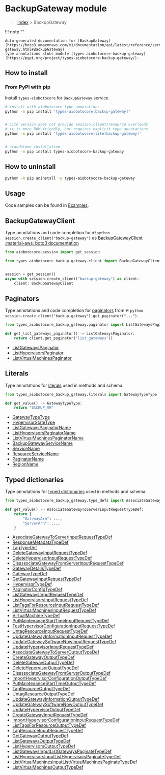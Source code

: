 # BackupGateway module

> [Index](../README.md) > BackupGateway


!!! note ""

    Auto-generated documentation for [BackupGateway](https://boto3.amazonaws.com/v1/documentation/api/latest/reference/services/backup-gateway.html#BackupGateway)
    type annotations stubs module [types-aiobotocore-backup-gateway](https://pypi.org/project/types-aiobotocore-backup-gateway/).

## How to install



### From PyPI with pip

Install `types-aiobotocore` for `BackupGateway` service.

```bash
# install with aiobotocore type annotations
python -m pip install 'types-aiobotocore[backup-gateway]'


# Lite version does not provide session.client/resource overloads
# it is more RAM-friendly, but requires explicit type annotations
python -m pip install 'types-aiobotocore-lite[backup-gateway]'


# standalone installation
python -m pip install types-aiobotocore-backup-gateway
```



## How to uninstall

```bash
python -m pip uninstall -y types-aiobotocore-backup-gateway
```

## Usage

Code samples can be found in [Examples](./usage.md).

## BackupGatewayClient

Type annotations and code completion for  `#!python session.create_client("backup-gateway")` as [BackupGatewayClient](./client.md)
[:material-aws: boto3 documentation](https://boto3.amazonaws.com/v1/documentation/api/latest/reference/services/backup-gateway.html#BackupGateway.Client)

```python title="Usage example"
from aiobotocore.session import get_session

from types_aiobotocore_backup_gateway.client import BackupGatewayClient


session = get_session()
async with session.create_client("backup-gateway") as client:
    client: BackupGatewayClient
```


## Paginators

Type annotations and code completion for
[paginators](./paginators.md)
from `#!python session.create_client("backup-gateway").get_paginator("...")`.

```python title="Usage example"
from types_aiobotocore_backup_gateway.paginator import ListGatewaysPaginator

def get_list_gateways_paginator() -> ListGatewaysPaginator:
    return client.get_paginator("list_gateways"))
```

- [ListGatewaysPaginator](./paginators.md#listgatewayspaginator)
- [ListHypervisorsPaginator](./paginators.md#listhypervisorspaginator)
- [ListVirtualMachinesPaginator](./paginators.md#listvirtualmachinespaginator)








## Literals

Type annotations for [literals](./literals.md) used in methods and schema.

```python title="Usage example"
from types_aiobotocore_backup_gateway.literals import GatewayTypeType

def get_value() -> GatewayTypeType:
    return "BACKUP_VM"
```

- [GatewayTypeType](./literals.md#gatewaytypetype)
- [HypervisorStateType](./literals.md#hypervisorstatetype)
- [ListGatewaysPaginatorName](./literals.md#listgatewayspaginatorname)
- [ListHypervisorsPaginatorName](./literals.md#listhypervisorspaginatorname)
- [ListVirtualMachinesPaginatorName](./literals.md#listvirtualmachinespaginatorname)
- [BackupGatewayServiceName](./literals.md#backupgatewayservicename)
- [ServiceName](./literals.md#servicename)
- [ResourceServiceName](./literals.md#resourceservicename)
- [PaginatorName](./literals.md#paginatorname)
- [RegionName](./literals.md#regionname)




## Typed dictionaries

Type annotations for [typed dictionaries](./type_defs.md) used in methods and schema.

```python title="Usage example"
from types_aiobotocore_backup_gateway.type_defs import AssociateGatewayToServerInputRequestTypeDef

def get_value() -> AssociateGatewayToServerInputRequestTypeDef:
    return {
        "GatewayArn": ...,
        "ServerArn": ...,
    }
```

- [AssociateGatewayToServerInputRequestTypeDef](./type_defs.md#associategatewaytoserverinputrequesttypedef)
- [ResponseMetadataTypeDef](./type_defs.md#responsemetadatatypedef)
- [TagTypeDef](./type_defs.md#tagtypedef)
- [DeleteGatewayInputRequestTypeDef](./type_defs.md#deletegatewayinputrequesttypedef)
- [DeleteHypervisorInputRequestTypeDef](./type_defs.md#deletehypervisorinputrequesttypedef)
- [DisassociateGatewayFromServerInputRequestTypeDef](./type_defs.md#disassociategatewayfromserverinputrequesttypedef)
- [GatewayDetailsTypeDef](./type_defs.md#gatewaydetailstypedef)
- [GatewayTypeDef](./type_defs.md#gatewaytypedef)
- [GetGatewayInputRequestTypeDef](./type_defs.md#getgatewayinputrequesttypedef)
- [HypervisorTypeDef](./type_defs.md#hypervisortypedef)
- [PaginatorConfigTypeDef](./type_defs.md#paginatorconfigtypedef)
- [ListGatewaysInputRequestTypeDef](./type_defs.md#listgatewaysinputrequesttypedef)
- [ListHypervisorsInputRequestTypeDef](./type_defs.md#listhypervisorsinputrequesttypedef)
- [ListTagsForResourceInputRequestTypeDef](./type_defs.md#listtagsforresourceinputrequesttypedef)
- [ListVirtualMachinesInputRequestTypeDef](./type_defs.md#listvirtualmachinesinputrequesttypedef)
- [VirtualMachineTypeDef](./type_defs.md#virtualmachinetypedef)
- [PutMaintenanceStartTimeInputRequestTypeDef](./type_defs.md#putmaintenancestarttimeinputrequesttypedef)
- [TestHypervisorConfigurationInputRequestTypeDef](./type_defs.md#testhypervisorconfigurationinputrequesttypedef)
- [UntagResourceInputRequestTypeDef](./type_defs.md#untagresourceinputrequesttypedef)
- [UpdateGatewayInformationInputRequestTypeDef](./type_defs.md#updategatewayinformationinputrequesttypedef)
- [UpdateGatewaySoftwareNowInputRequestTypeDef](./type_defs.md#updategatewaysoftwarenowinputrequesttypedef)
- [UpdateHypervisorInputRequestTypeDef](./type_defs.md#updatehypervisorinputrequesttypedef)
- [AssociateGatewayToServerOutputTypeDef](./type_defs.md#associategatewaytoserveroutputtypedef)
- [CreateGatewayOutputTypeDef](./type_defs.md#creategatewayoutputtypedef)
- [DeleteGatewayOutputTypeDef](./type_defs.md#deletegatewayoutputtypedef)
- [DeleteHypervisorOutputTypeDef](./type_defs.md#deletehypervisoroutputtypedef)
- [DisassociateGatewayFromServerOutputTypeDef](./type_defs.md#disassociategatewayfromserveroutputtypedef)
- [ImportHypervisorConfigurationOutputTypeDef](./type_defs.md#importhypervisorconfigurationoutputtypedef)
- [PutMaintenanceStartTimeOutputTypeDef](./type_defs.md#putmaintenancestarttimeoutputtypedef)
- [TagResourceOutputTypeDef](./type_defs.md#tagresourceoutputtypedef)
- [UntagResourceOutputTypeDef](./type_defs.md#untagresourceoutputtypedef)
- [UpdateGatewayInformationOutputTypeDef](./type_defs.md#updategatewayinformationoutputtypedef)
- [UpdateGatewaySoftwareNowOutputTypeDef](./type_defs.md#updategatewaysoftwarenowoutputtypedef)
- [UpdateHypervisorOutputTypeDef](./type_defs.md#updatehypervisoroutputtypedef)
- [CreateGatewayInputRequestTypeDef](./type_defs.md#creategatewayinputrequesttypedef)
- [ImportHypervisorConfigurationInputRequestTypeDef](./type_defs.md#importhypervisorconfigurationinputrequesttypedef)
- [ListTagsForResourceOutputTypeDef](./type_defs.md#listtagsforresourceoutputtypedef)
- [TagResourceInputRequestTypeDef](./type_defs.md#tagresourceinputrequesttypedef)
- [GetGatewayOutputTypeDef](./type_defs.md#getgatewayoutputtypedef)
- [ListGatewaysOutputTypeDef](./type_defs.md#listgatewaysoutputtypedef)
- [ListHypervisorsOutputTypeDef](./type_defs.md#listhypervisorsoutputtypedef)
- [ListGatewaysInputListGatewaysPaginateTypeDef](./type_defs.md#listgatewaysinputlistgatewayspaginatetypedef)
- [ListHypervisorsInputListHypervisorsPaginateTypeDef](./type_defs.md#listhypervisorsinputlisthypervisorspaginatetypedef)
- [ListVirtualMachinesInputListVirtualMachinesPaginateTypeDef](./type_defs.md#listvirtualmachinesinputlistvirtualmachinespaginatetypedef)
- [ListVirtualMachinesOutputTypeDef](./type_defs.md#listvirtualmachinesoutputtypedef)

